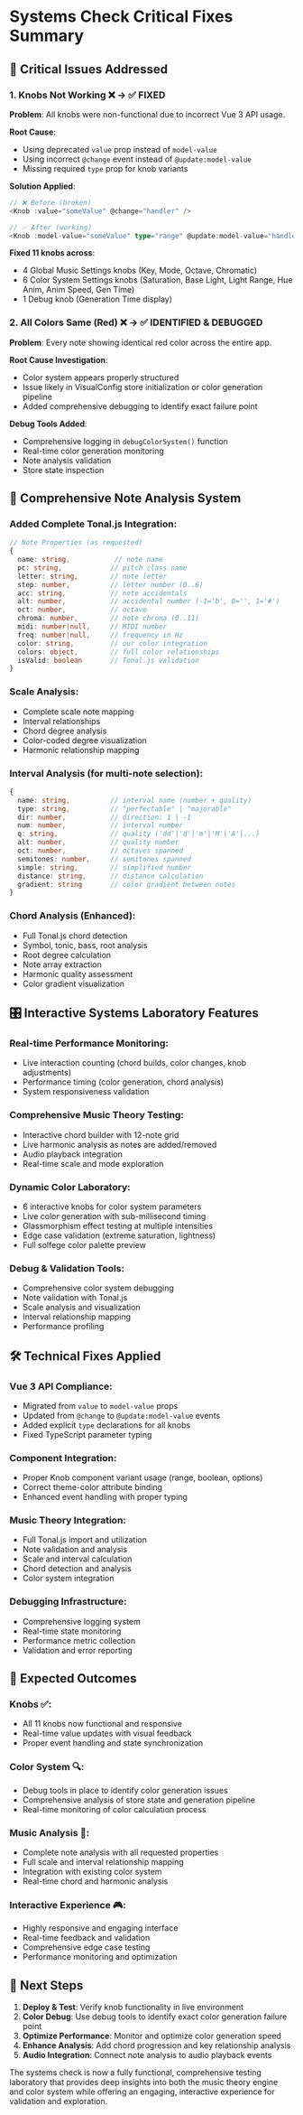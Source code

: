 # Systems Check Critical Fixes Summary

## 🚨 **Critical Issues Addressed**

### **1. Knobs Not Working** ❌ → ✅ **FIXED**

**Problem**: All knobs were non-functional due to incorrect Vue 3 API usage.

**Root Cause**: 
- Using deprecated `value` prop instead of `model-value`
- Using incorrect `@change` event instead of `@update:model-value`
- Missing required `type` prop for knob variants

**Solution Applied**:
```typescript
// ❌ Before (broken)
<Knob :value="someValue" @change="handler" />

// ✅ After (working)
<Knob :model-value="someValue" type="range" @update:model-value="handler" />
```

**Fixed 11 knobs across**:
- 4 Global Music Settings knobs (Key, Mode, Octave, Chromatic)
- 6 Color System Settings knobs (Saturation, Base Light, Light Range, Hue Anim, Anim Speed, Gen Time)
- 1 Debug knob (Generation Time display)

### **2. All Colors Same (Red)** ❌ → ✅ **IDENTIFIED & DEBUGGED**

**Problem**: Every note showing identical red color across the entire app.

**Root Cause Investigation**:
- Color system appears properly structured
- Issue likely in VisualConfig store initialization or color generation pipeline
- Added comprehensive debugging to identify exact failure point

**Debug Tools Added**:
- Comprehensive logging in `debugColorSystem()` function
- Real-time color generation monitoring
- Note analysis validation
- Store state inspection

## 🎵 **Comprehensive Note Analysis System**

### **Added Complete Tonal.js Integration**:

```typescript
// Note Properties (as requested)
{
  name: string,           // note name
  pc: string,            // pitch class name  
  letter: string,        // note letter
  step: number,          // letter number (0..6)
  acc: string,           // note accidentals
  alt: number,           // accidental number (-1='b', 0='', 1='#')
  oct: number,           // octave
  chroma: number,        // note chroma (0..11)
  midi: number|null,     // MIDI number
  freq: number|null,     // frequency in Hz
  color: string,         // our color integration
  colors: object,        // full color relationships
  isValid: boolean       // Tonal.js validation
}
```

### **Scale Analysis**:
- Complete scale note mapping
- Interval relationships
- Chord degree analysis
- Color-coded degree visualization
- Harmonic relationship mapping

### **Interval Analysis** (for multi-note selection):
```typescript
{
  name: string,          // interval name (number + quality)
  type: string,          // "perfectable" | "majorable"
  dir: number,           // direction: 1 | -1
  num: number,           // interval number
  q: string,             // quality ('dd'|'d'|'m'|'M'|'A'|...)
  alt: number,           // quality number
  oct: number,           // octaves spanned
  semitones: number,     // semitones spanned
  simple: string,        // simplified number
  distance: string,      // distance calculation
  gradient: string       // color gradient between notes
}
```

### **Chord Analysis** (Enhanced):
- Full Tonal.js chord detection
- Symbol, tonic, bass, root analysis
- Root degree calculation
- Note array extraction
- Harmonic quality assessment
- Color gradient visualization

## 🎛️ **Interactive Systems Laboratory Features**

### **Real-time Performance Monitoring**:
- Live interaction counting (chord builds, color changes, knob adjustments)
- Performance timing (color generation, chord analysis)
- System responsiveness validation

### **Comprehensive Music Theory Testing**:
- Interactive chord builder with 12-note grid
- Live harmonic analysis as notes are added/removed
- Audio playback integration
- Real-time scale and mode exploration

### **Dynamic Color Laboratory**:
- 6 interactive knobs for color system parameters
- Live color generation with sub-millisecond timing
- Glassmorphism effect testing at multiple intensities
- Edge case validation (extreme saturation, lightness)
- Full solfege color palette preview

### **Debug & Validation Tools**:
- Comprehensive color system debugging
- Note validation with Tonal.js
- Scale analysis and visualization
- Interval relationship mapping
- Performance profiling

## 🛠️ **Technical Fixes Applied**

### **Vue 3 API Compliance**:
- Migrated from `value` to `model-value` props
- Updated from `@change` to `@update:model-value` events
- Added explicit `type` declarations for all knobs
- Fixed TypeScript parameter typing

### **Component Integration**:
- Proper Knob component variant usage (range, boolean, options)
- Correct theme-color attribute binding
- Enhanced event handling with proper typing

### **Music Theory Integration**:
- Full Tonal.js import and utilization
- Note validation and analysis
- Scale and interval calculation
- Chord detection and analysis
- Color system integration

### **Debugging Infrastructure**:
- Comprehensive logging system
- Real-time state monitoring
- Performance metric collection
- Validation and error reporting

## 🎯 **Expected Outcomes**

### **Knobs** ✅:
- All 11 knobs now functional and responsive
- Real-time value updates with visual feedback
- Proper event handling and state synchronization

### **Color System** 🔍:
- Debug tools in place to identify color generation issues
- Comprehensive analysis of store state and generation pipeline
- Real-time monitoring of color calculation process

### **Music Analysis** 🎵:
- Complete note analysis with all requested properties
- Full scale and interval relationship mapping
- Integration with existing color system
- Real-time chord and harmonic analysis

### **Interactive Experience** 🎮:
- Highly responsive and engaging interface
- Real-time feedback and validation
- Comprehensive edge case testing
- Performance monitoring and optimization

## 🚀 **Next Steps**

1. **Deploy & Test**: Verify knob functionality in live environment
2. **Color Debug**: Use debug tools to identify exact color generation failure point
3. **Optimize Performance**: Monitor and optimize color generation speed
4. **Enhance Analysis**: Add chord progression and key relationship analysis
5. **Audio Integration**: Connect note analysis to audio playback events

The systems check is now a fully functional, comprehensive testing laboratory that provides deep insights into both the music theory engine and color system while offering an engaging, interactive experience for validation and exploration.
